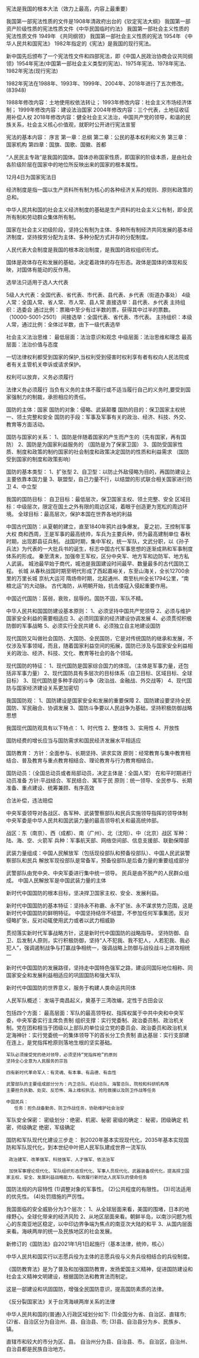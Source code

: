 宪法是我国的根本大法（效力上最高，内容上最重要）

我国第一部宪法性质的文件是1908年清政府出台的《钦定宪法大纲》
我国第一部资产阶级性质的宪法性质文件《中华民国临时约法》
我国第一部社会主义性质的宪法性质文件 1949年 《共同纲领》
我国第一部社会主义性质的宪法 1954年 《中华人民共和国宪法》
1982年指定的《宪法》是我国的现行宪法。


新中国先后颁布了一个宪法性文件和四部宪法，即《中国人民政治协商会议共同纲领》1954年宪法(中国第一部社会主义类型的宪法)、1975年宪法、1978年宪法、1982年宪法(现行宪法)

1982年宪法在1988年、1993年、1999年、2004年、2018年进行了五次修改。(83948)

1988年修改内容：土地使用权依法转让；
1993年修改内容：社会主义市场经济体制；
1999年修改内容：建设法治国家
2004年修改内容：三个代表，土地征收征用补偿人权
2018年修改内容：健全社会主义法治，中国共产党的领导，和谐的民族关系，社会主义核心价值观，就职时公开进行宪法宣誓

宪法的基本内容：
   序言
   第一章：总纲
   第二章：公民的基本权利和义务
   第三章：国家机构
   第四章：国旗、国歌、国徽、首都

   “人民民主专政”是我国的国体。国体亦称国家性质，即国家的阶级本质，是由社会各阶级阶层在国家中的地位所反映出来的国家的根本属性。


12月4日为国家宪法日


经济制度是指一国以生产资料所有制为核心的各种经济关系的规则、原则和政策的总和。

中华人民共和国的社会主义经济制度的基础是生产资料的社会主义公有制，即全民所有制和劳动群众集体所有制。

国家在社会主义初级阶段，坚持公有制为主体、多种所有制经济共同发展的基本经济制度，坚持按劳分配为主体、多种分配方式并存的分配制度。


人民代表大会制度是我国的根本政治制度，是我国的政权组织形式。

国体是政体存在和发展的基础，决定着政体的存在形态。政体是国体的体现和反映，对国体有能动的反作用。

选举法只适用于选人大代表

5级人大代表：全国代表、省代表、市代表、县代表、乡代表（街道办事处）
4级人常：全国人常、省人常、市人常、县人常
直接选举：县代表、乡代表   主持组织：选委会 通过比例：票箱中至少有过半数的票，获得其中过半的票数。（10000-5001-2501）
间接选举：全国代表、省代表、市代表。 主持组织：本级人常，通过比例：全体过半数，由下一级代表选举


社会主义法治思维：
最低层面：法治意识和观念
中级层面：法治思维和理念
最高层面：法治价值与态度

一切法律权利都受到国家的保护,当权利受到侵害时权利享有者有权向人民法院或者有关主管机关申诉或请求保护。

权利可以放弃，义务必须履行

法律义务必须履行
当负有义务的主体不履行或不适当履行自己的义务时,要受到国家强制力的制裁，承担相应的责任。

国防的主体：国家
国防的对象：侵略、武装颠覆
国防的目的：保卫国家主权统一、领土完整和安全
国防的手段：军事及军事有关的政治、经济、科技、外交、教育等方面活动。


国防与国家的关系：
 1、国防是伴随着国家的产生而产生的（先有国家，再有国防）
 2、国防是为国家利益服务的 （国防是为了保家卫国）
 3、国防受国家性质、制度和政策的制约国家的社会制度和政策决定国防的性质和利益需求
 （国防受到国家的制度和政策影响）


国防的基本类型：
  1、扩张型
  2、自卫型：以防止外敌侵略为目的，再国防建设上主要依靠本国力量
  3、联盟型，自己力量不行，以结盟的形式联合相关国家进行防卫
  4、中立型


我国的国防目标：
  自卫目标：最低层次，保卫国家主权、领土完整、安全
  区域目标：中级层次，限定在国土之外有限的周边区域，着眼于创造更为宽松的周边环境。
  全球目标：最高层次，保护本国在世界各地的利益


中国古代国防：从夏朝的建立，直至1840年鸦片战争爆发。
        夏之初，王控制军事大权
        商和西周，王是军事的最高统帅，车兵为主要兵种，师为最高建制单位
        春秋时期，出现郡县征兵制。
        战国时期，集中军权，统一军队，文武分职，以《孙子兵法》为代表的一大批兵书的诞生，标志中国古代军事思想的逐渐成熟和军事制度体系的形成。
        秦至清末，加强帝王军权，区分中央军、地方军和边防军、地方私人武装。
        城池最早始于商代，城池是我国建设时间最早、数量最多的古代国防工程。
        长城 从春秋战国时期至明代形成了西起嘉峪关，东至山海关，全长12700余里的万里长城
        京杭大运河 隋炀帝时期，北起通州、南至杭州全长1794公里，“南粮北运”的大动脉。
        古代海防，从明朝开始，抗击倭寇入侵起重要作用。

中国近代国防：孱弱，衰败，屈辱的。国防不固，军队不精。

中华人民共和国国防建设基本原则：
 1、必须坚持中国共产党领导
 2、必须与维护国家安全利益的需要相适应
 3、必须同国家的经济建设协调发展
 4、必须贯彻积极防御的军事战略
 5、必须实行全民共建
 6、必须独立自主地建设国防

 现代国防又叫做社会国防、大国防、全民国防，它是对传统国防的继承和发展，不仅涉及军事领域，而且，随着国家利益空间的拓展，国防已涉及与国家安全利益相关的政治、经济、科技、文化、教育等社会的各个领域。


现代国防的特征：
  1、现代国防是国家综合国力的体现。（主体是军事力量，还包括非军事力量）
  2、现代国防具有多层次的目标体系（自卫目标、区域目标、全球目标）
  3、现代国防是多种手段的斗争（政治战、金融战、外交战等）
  4、现代国防与国家经济建设关系更加密切

  我国国防观：
    1、国防建设是国家安全和发展的重要保障
    2、国防建设要坚持全民国防、军民融合、协调发展
    3、国防斗争要以人民战争为基础，坚持积极防御战略思想

我国现代国防观具有以下特点：
  1、时代性
  2、整体性
  3、实用性
  4、开放性

  国防经费的增长应当与国防需求和国民经济发展水平相适应

  国防教育：
      方针：全面参与、长期坚持、讲求实效
      原则：经常教育与集中教育相结合、普及教育与重点教育相结合、理论教育与行为教育相结合。


国防动员：（全国总动员或者局部动员，决定主体是：全国人常）
    在和平时期进行动员准备
    方针:平战结合、军民结合、寓军于民
    原则：统一领导、全民参与、长期准备、重点建设、统筹兼顾、有序高效


合法补偿，违法赔偿

中央军委领导对各战区、各军种、武装警察部队和民兵实施领导指挥的领导体制
中央军委是中华人民共和国武装力量的最高领导机关和最高统帅部。

战区：东（南京）、西（成都）、南（广州）、北（沈阳）、中（北京）战区
军种：陆、海、空、火箭军
兵种：军事航天部、网络空间部、信息支援部、联勤保障部

武装力量组成：中国人民解放军（包括现役部队和预备役部队）、中国人民武装警察部队和民兵
解放军现役部队是常备军，预备役部队是后备力量的重要组成部分

武警部队由党中央、中央军委进行集中统一领导。
民兵是由不脱产的人民群众组成。
中国人民解放军是中国武装力量的主体

新时代中国国防的根本目标，坚决捍卫国家主权、安全、发展利益。

新时代中国国防的基本特征：坚持永不称霸、永不扩张、永不谋求势力范围，这是新时代中国国防的鲜明特征。
中国坚持结伴不结盟，不参加任何军事集团，反对侵略扩张，反对动辄使用武力或者以武力相威胁

贯彻落实新时代军事战略方针，这是新时代中国国防的战略指导。
坚持防御、自卫、后发制人原则，实行积极防御，坚持“人不犯我、我不犯人，人若犯我、我必犯人”，强调遏制战争与打赢战争相统一，强调战略上防御与战役战斗上进攻相统一

新时代中国国防的发展路径，坚持走中国特色强军之路，建设同国际地位相称、同国家安全和发展利益相适应的巩固国防和强大军队

新时代中国国防的世界意义，服务于构建人类命运共同体

人民军队概述：
   发端于南昌起义，奠基于三湾改编，定性于古田会议

   包括四个方面：
      最高层面：军队的最高领导权、指挥权属于中共中央和中央军委，中央军委实行主席负责制
      组织支撑：实行党委制、政治委员制、政治机关制。党在团和相当于团级以上部队的单位设立党的委员会、政治委员和政治机关
      定海神针：实行党委统一的集体领导下的首长分工负责制
      直达基层：实行支部建在连上，是党指挥枪原则落地生根的坚实基础。

    军队必须接受党的绝对领导，必须坚持“党指挥枪”的原则
    坚持全心全意为人民服务的宗旨

    四有新时代革命军人：有灵魂、有本事、有品德、有血性

    武警部队的主要组成部分分为：内卫总队、机动总队、海警总队、院校和科研机构等
    主要担负执勤、处突、反恐怖、海上维权执法、抢险救援以及防卫作战等任务

    中国民兵：
       任务：担负战备勤务、防卫作战任务，协助维护社会治安

   军队安全保密：
       密级划分：绝密、机密、秘密
       密级的确定：
          秘密，团级确定
          机密，师级确定
          绝密，军级确定
      
国防和军队现代化建设三步走：
     到2020年基本实现现代化，2035年基本实现国防和军队现代化，到本世纪中叶把人民军队建成世界一流军队

     政治建军、改革强军、科技强军、人才强军、依法治军

     加快军事理论现代化、军队组织形态现代化、军事人员现代化、武器装备现代化，提高捍卫国家主权、安全、发展利益战略能力，有效履行新时达人民军队的使命任务

     
国防法规的内容特性
(1)调整对象的军事性。
(2)公共程度的有限性。
(3)司法适用的优先性。
(4)处罚措施的严厉性。

我国面临的安全威胁分为3个层次：
  1、从全球层面来看，美国的围堵，日本的地缘野心。全球化带来的经济风险
  2、从地区层面来看。朝鲜半岛，以南沙问题为核心的东南亚地区稳定，以中印边界争端为焦点的南亚次大陆的和平
  3、从国内层面来看。海峡两岸的统一及民族地区的社会发展。

新修订的《国防法》自2021年1月1日起施行（基本法律，统帅，核心）

中华人民共和国实行以志愿兵役为主体的志愿兵役与义务兵役相结合的兵役制度。

《国防教育法》是为了普及和加强国防教育，发扬爱国主义精神，促进国防建设和社会主义精神文明建设，根据国防法和教育法而制定。

这是一部建设和巩固国防，增强全民国防意识，提高国防素质的法律。

《反分裂国家法》关于台湾海峡两岸关系的法律


中华人民共和国的(普通)入行政区域划分如下:
(1)全国分为省、自治区、直辖市;
(2)省、自治区分为自治州、县、自治县、市;
(3)县、自治县分为乡、民族乡、镇。

直辖市和较大的市分为区、县。
自治州分为县、自治县、市。
自治区，自治州、自治县都是民族自治地方。